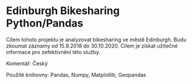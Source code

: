 # Edinburgh Bikesharing Python/Pandas
Cílem tohoto projektu je analyzovat bikesharing ve městě Edinburgh. Budu zkoumat záznamy od 15.9.2018 do 30.10.2020. Cílem je získat užitečné informace pro zefektivnění této služby.

Komentář: Český

Použité knihovny: Pandas, Numpy, Matplotlib, Geopandas
